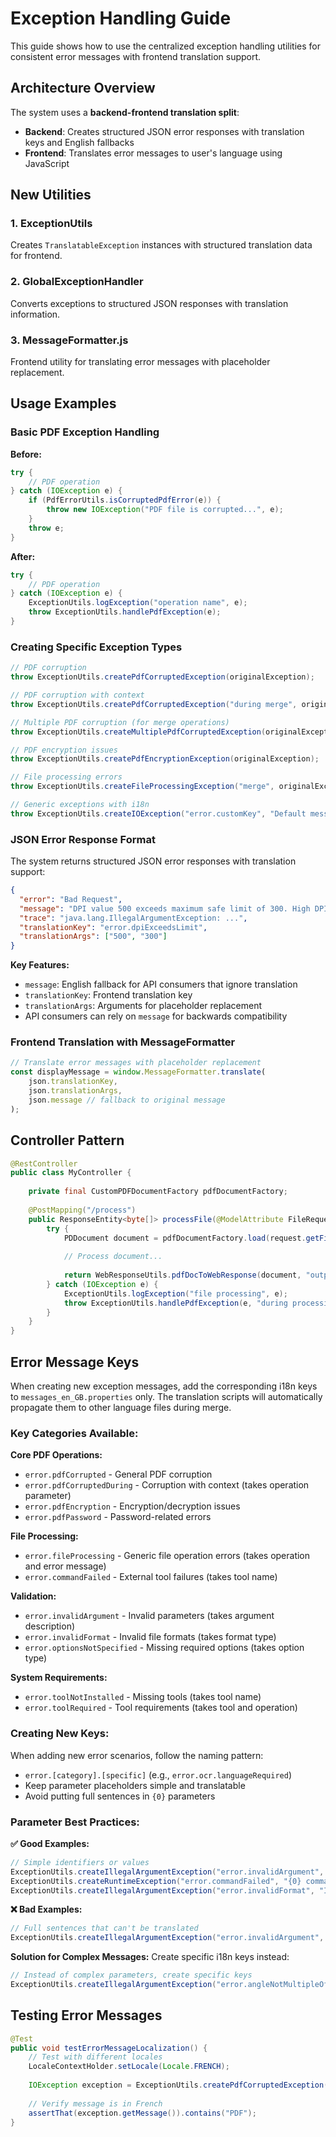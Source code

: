 # Exception Handling Guide

This guide shows how to use the centralized exception handling utilities for consistent error messages with frontend translation support.

## Architecture Overview

The system uses a **backend-frontend translation split**:
- **Backend**: Creates structured JSON error responses with translation keys and English fallbacks
- **Frontend**: Translates error messages to user's language using JavaScript

## New Utilities

### 1. ExceptionUtils  
Creates `TranslatableException` instances with structured translation data for frontend.

### 2. GlobalExceptionHandler
Converts exceptions to structured JSON responses with translation information.

### 3. MessageFormatter.js
Frontend utility for translating error messages with placeholder replacement.

## Usage Examples

### Basic PDF Exception Handling

**Before:**
```java
try {
    // PDF operation
} catch (IOException e) {
    if (PdfErrorUtils.isCorruptedPdfError(e)) {
        throw new IOException("PDF file is corrupted...", e);
    }
    throw e;
}
```

**After:**
```java
try {
    // PDF operation
} catch (IOException e) {
    ExceptionUtils.logException("operation name", e);
    throw ExceptionUtils.handlePdfException(e);
}
```

### Creating Specific Exception Types

```java
// PDF corruption
throw ExceptionUtils.createPdfCorruptedException(originalException);

// PDF corruption with context
throw ExceptionUtils.createPdfCorruptedException("during merge", originalException);

// Multiple PDF corruption (for merge operations)
throw ExceptionUtils.createMultiplePdfCorruptedException(originalException);

// PDF encryption issues
throw ExceptionUtils.createPdfEncryptionException(originalException);

// File processing errors
throw ExceptionUtils.createFileProcessingException("merge", originalException);

// Generic exceptions with i18n
throw ExceptionUtils.createIOException("error.customKey", "Default message", originalException, arg1, arg2);
```

### JSON Error Response Format

The system returns structured JSON error responses with translation support:

```json
{
  "error": "Bad Request",
  "message": "DPI value 500 exceeds maximum safe limit of 300. High DPI values can cause memory issues and crashes. Please use a lower DPI value.",
  "trace": "java.lang.IllegalArgumentException: ...",
  "translationKey": "error.dpiExceedsLimit", 
  "translationArgs": ["500", "300"]
}
```

**Key Features:**
- `message`: English fallback for API consumers that ignore translation
- `translationKey`: Frontend translation key 
- `translationArgs`: Arguments for placeholder replacement
- API consumers can rely on `message` for backwards compatibility

### Frontend Translation with MessageFormatter

```javascript
// Translate error messages with placeholder replacement
const displayMessage = window.MessageFormatter.translate(
    json.translationKey,
    json.translationArgs, 
    json.message // fallback to original message
);
```

## Controller Pattern

```java
@RestController
public class MyController {
    
    private final CustomPDFDocumentFactory pdfDocumentFactory;
    
    @PostMapping("/process")
    public ResponseEntity<byte[]> processFile(@ModelAttribute FileRequest request) throws IOException {
        try {
            PDDocument document = pdfDocumentFactory.load(request.getFileInput());
            
            // Process document...
            
            return WebResponseUtils.pdfDocToWebResponse(document, "output.pdf");
        } catch (IOException e) {
            ExceptionUtils.logException("file processing", e);
            throw ExceptionUtils.handlePdfException(e, "during processing");
        }
    }
}
```

## Error Message Keys

When creating new exception messages, add the corresponding i18n keys to `messages_en_GB.properties` only. The translation scripts will automatically propagate them to other language files during merge.

### Key Categories Available:

**Core PDF Operations:**
- `error.pdfCorrupted` - General PDF corruption
- `error.pdfCorruptedDuring` - Corruption with context (takes operation parameter)
- `error.pdfEncryption` - Encryption/decryption issues
- `error.pdfPassword` - Password-related errors

**File Processing:**
- `error.fileProcessing` - Generic file operation errors (takes operation and error message)
- `error.commandFailed` - External tool failures (takes tool name)

**Validation:**
- `error.invalidArgument` - Invalid parameters (takes argument description)
- `error.invalidFormat` - Invalid file formats (takes format type)
- `error.optionsNotSpecified` - Missing required options (takes option type)

**System Requirements:**
- `error.toolNotInstalled` - Missing tools (takes tool name)
- `error.toolRequired` - Tool requirements (takes tool and operation)

### Creating New Keys:
When adding new error scenarios, follow the naming pattern:
- `error.[category].[specific]` (e.g., `error.ocr.languageRequired`)
- Keep parameter placeholders simple and translatable
- Avoid putting full sentences in `{0}` parameters

### Parameter Best Practices:

**✅ Good Examples:**
```java
// Simple identifiers or values
ExceptionUtils.createIllegalArgumentException("error.invalidArgument", "Invalid argument: {0}", "angle");
ExceptionUtils.createRuntimeException("error.commandFailed", "{0} command failed", null, "Tesseract");
ExceptionUtils.createIllegalArgumentException("error.invalidFormat", "Invalid {0} format", "PDF");
```

**❌ Bad Examples:**
```java
// Full sentences that can't be translated
ExceptionUtils.createIllegalArgumentException("error.invalidArgument", "Invalid argument: {0}", "angle must be multiple of 90");
```

**Solution for Complex Messages:**
Create specific i18n keys instead:
```java
// Instead of complex parameters, create specific keys
ExceptionUtils.createIllegalArgumentException("error.angleNotMultipleOf90", "Angle must be a multiple of 90");
```

## Testing Error Messages

```java
@Test
public void testErrorMessageLocalization() {
    // Test with different locales
    LocaleContextHolder.setLocale(Locale.FRENCH);
    
    IOException exception = ExceptionUtils.createPdfCorruptedException(new RuntimeException("test"));
    
    // Verify message is in French
    assertThat(exception.getMessage()).contains("PDF");
}
```